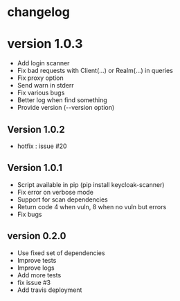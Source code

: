 # changelog

# version 1.0.3

- Add login scanner
- Fix bad requests with Client(...) or Realm(...) in queries
- Fix proxy option
- Send warn in stderr
- Fix various bugs
- Better log when find something
- Provide version (--version option)

## Version 1.0.2

- hotfix : issue #20

## Version 1.0.1

- Script available in pip (pip install keycloak-scanner)
- Fix error on verbose mode
- Support for scan dependencies
- Return code 4 when vuln, 8 when no vuln but errors
- Fix bugs

## version 0.2.0

- Use fixed set of dependencies
- Improve tests
- Improve logs
- Add more tests
- fix issue #3
- Add travis deployment
